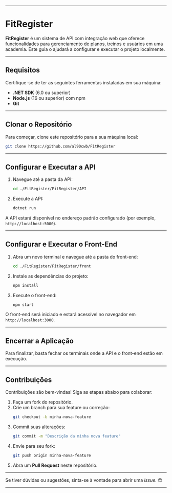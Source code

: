 
---

# FitRegister

**FitRegister** é um sistema de API com integração web que oferece funcionalidades para gerenciamento de planos, treinos e usuários em uma academia. Este guia o ajudará a configurar e executar o projeto localmente.

---

## **Requisitos**
Certifique-se de ter as seguintes ferramentas instaladas em sua máquina:
- **.NET SDK** (6.0 ou superior)
- **Node.js** (16 ou superior) com npm
- **Git**

---

## **Clonar o Repositório**
Para começar, clone este repositório para a sua máquina local:

```bash
git clone https://github.com/al90cwb/FitRegister
```

---

## **Configurar e Executar a API**
1. Navegue até a pasta da API:
   ```bash
   cd ./FitRegister/FitRegister/API
   ```

2. Execute a API:
   ```bash
   dotnet run
   ```

A API estará disponível no endereço padrão configurado (por exemplo, `http://localhost:5000`).

---

## **Configurar e Executar o Front-End**
1. Abra um novo terminal e navegue até a pasta do front-end:
   ```bash
   cd ./FitRegister/FitRegister/front
   ```

2. Instale as dependências do projeto:
   ```bash
   npm install
   ```

3. Execute o front-end:
   ```bash
   npm start
   ```

O front-end será iniciado e estará acessível no navegador em `http://localhost:3000`.

---

## **Encerrar a Aplicação**
Para finalizar, basta fechar os terminais onde a API e o front-end estão em execução.

---

## **Contribuições**
Contribuições são bem-vindas! Siga as etapas abaixo para colaborar:
1. Faça um fork do repositório.
2. Crie um branch para sua feature ou correção:
   ```bash
   git checkout -b minha-nova-feature
   ```
3. Commit suas alterações:
   ```bash
   git commit -m "Descrição da minha nova feature"
   ```
4. Envie para seu fork:
   ```bash
   git push origin minha-nova-feature
   ```
5. Abra um **Pull Request** neste repositório.

---

Se tiver dúvidas ou sugestões, sinta-se à vontade para abrir uma *issue*. 😊

--- 
